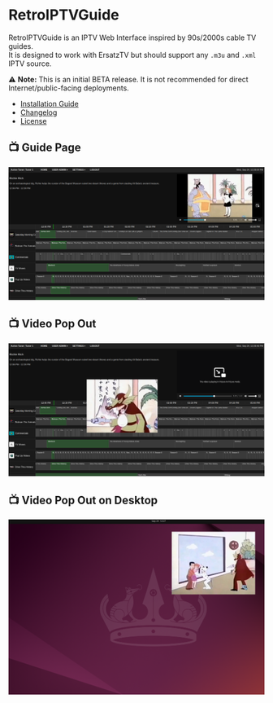 # RetroIPTVGuide

RetroIPTVGuide is an IPTV Web Interface inspired by 90s/2000s cable TV guides.  
It is designed to work with ErsatzTV but should support any `.m3u` and `.xml` IPTV source.  

⚠️ **Note:** This is an initial BETA release. It is not recommended for direct Internet/public-facing deployments.

- [Installation Guide](INSTALL.md)
- [Changelog](CHANGELOG.md)
- [License](LICENSE)

## 📺 Guide Page
![Guide Screenshot](docs/screenshots/guide.png)

## 📺 Video Pop Out
![Video Pop Out](docs/screenshots/guide_with_video_breakout.png)

## 📺 Video Pop Out on Desktop
![Desktop Pop Out](docs/screenshots/video_breakout_desktop.png)

